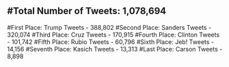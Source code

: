#Total Number of Tweets: 1,078,694 
---
#First Place: Trump Tweets - 388,802
#Second Place: Sanders Tweets - 320,074
#Third Place: Cruz Tweets - 170,915
#Fourth Place: Clinton Tweets - 101,742
#Fifth Place: Rubio Tweets - 60,796
#Sixth Place: Jeb! Tweets - 14,156
#Seventh Place: Kasich Tweets - 13,313
#Last Place: Carson Tweets - 8,898
